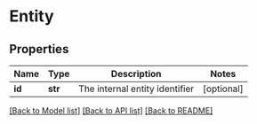 # Entity

## Properties
Name | Type | Description | Notes
------------ | ------------- | ------------- | -------------
**id** | **str** | The internal entity identifier | [optional] 

[[Back to Model list]](../README.md#documentation-for-models) [[Back to API list]](../README.md#documentation-for-api-endpoints) [[Back to README]](../README.md)


